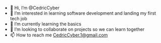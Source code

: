 - 👋 Hi, I’m @CedricCyber
- 👀 I’m interested in learning software development and landing my first tech job
- 🌱 I’m currently learning the basics
- 💞️ I’m looking to collaborate on projects so we can learn together
- 📫 How to reach me CedricCyber.1@gmail.com

<!---
CedricCyber/CedricCyber is a ✨ special ✨ repository because its `README.md` (this file) appears on your GitHub profile.
You can click the Preview link to take a look at your changes.
--->
